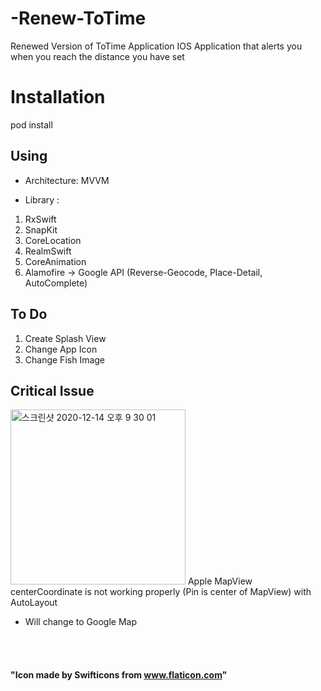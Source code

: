 # -Renew-ToTime
Renewed Version of ToTime Application
IOS Application that alerts you when you reach the distance you have set

# Installation
pod install

## Using
- Architecture: MVVM

- Library : 
1. RxSwift
2. SnapKit
3. CoreLocation
4. RealmSwift
5. CoreAnimation
6. Alamofire -> Google API (Reverse-Geocode, Place-Detail, AutoComplete)

## To Do
1. Create Splash View
2. Change App Icon
3. Change Fish Image

## Critical Issue
<img width="280" alt="스크린샷 2020-12-14 오후 9 30 01" src="https://user-images.githubusercontent.com/27776755/102081595-d6177000-3e53-11eb-9cbe-c6bf0d406897.png">
Apple MapView centerCoordinate is not working properly (Pin is center of MapView) with AutoLayout

- Will change to Google Map

<br></br>
#### "Icon made by Swifticons from www.flaticon.com"
